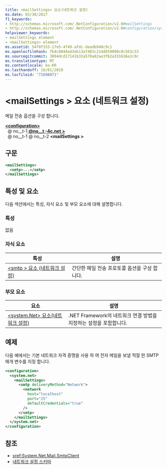 ```yaml
---
title: <mailSettings> 요소(네트워크 설정)
ms.date: 03/30/2017
f1_keywords:
- http://schemas.microsoft.com/.NetConfiguration/v2.0#mailSettings
- http://schemas.microsoft.com/.NetConfiguration/v2.0#configuration/system.net/mailSettings
helpviewer_keywords:
- mailSettings element
- <mailSettings> element
ms.assetid: 54f0f153-17e5-4f49-afdc-deadb940c9c1
ms.openlocfilehash: fb4c8844ed3eb13af483c214d659090c0c563c33
ms.sourcegitcommit: 3094dcd17141b32a570a82ae3f62a331616e2c9c
ms.translationtype: MT
ms.contentlocale: ko-KR
ms.lasthandoff: 10/01/2019
ms.locfileid: "71698071"
---
```

# <a name="mailsettings-element-network-settings"></a>\<mailSettings > 요소 (네트워크 설정)
메일 전송 옵션을 구성 합니다.  

[ **\<configuration>** ](../configuration-element.md)  
&nbsp; @ no__t-1[ **@no__t -4c.net >** ](system-net-element-network-settings.md)  
&nbsp; @ no__t-1 @ no__t-2 **\<mailSettings >**  
  
## <a name="syntax"></a>구문  
  
```xml  
<mailSettings>
  <smtp>...</smtp>  
</mailSettings>
```  
  
## <a name="attributes-and-elements"></a>특성 및 요소  
 다음 섹션에서는 특성, 자식 요소 및 부모 요소에 대해 설명합니다.  
  
### <a name="attributes"></a>특성  
 없음  
  
### <a name="child-elements"></a>자식 요소  
  
|특성|설명|  
|---------------|-----------------|  
|[\<smtp > 요소 (네트워크 설정)](smtp-element-network-settings.md)|간단한 메일 전송 프로토콜 옵션을 구성 합니다.|  
  
### <a name="parent-elements"></a>부모 요소  
  
|**요소**|**설명**|  
|-----------------|---------------------|  
|[\<system.Net> 요소(네트워크 설정)](system-net-element-network-settings.md)|.NET Framework의 네트워크 연결 방법을 지정하는 설정을 포함합니다.|  
  
## <a name="example"></a>예제  
 다음 예에서는 기본 네트워크 자격 증명을 사용 하 여 전자 메일을 보낼 적절 한 SMTP 매개 변수를 지정 합니다.  
  
```xml  
<configuration>  
  <system.net>  
    <mailSettings>  
      <smtp deliveryMethod="Network">  
        <network  
          host="localhost"  
          port="25"  
          defaultCredentials="true"  
        />  
      </smtp>  
    </mailSettings>  
  </system.net>  
</configuration>  
```  
  
## <a name="see-also"></a>참조

- <xref:System.Net.Mail.SmtpClient>
- [네트워크 설정 스키마](index.md)
